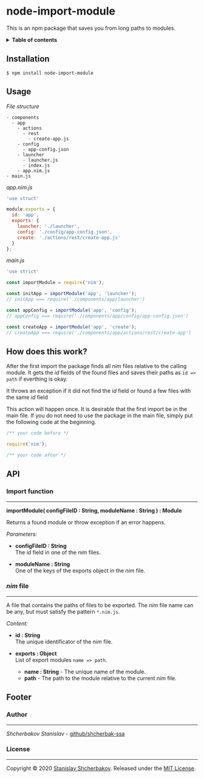 # node-import-module #

This is an npm package that saves you from long paths to modules.

<details>
<summary><strong>Table of contents</strong></summary>

 - [Installation](#installation)
 - [Usage](#usage)
 - [How does this work?](#how-does-this-work)
 - [API](#api)
   * [Import funtions](#import-function)
   * [nim file](#nim-file)
 - [Footer](#footer)
   * [Author](#author)
   * [License](#license) 

</details>

## Installation ##

```
$ npm install node-import-module
```

## Usage ##

*File structure*

```
- components
  - app
    - actions
      - rest
        - create-app.js
    - config
      - app-config.json
    - launcher
      - launcher.js
      - index.js
    - app.nim.js
- main.js
```

*app.nim.js*

```javascript
'use struct'

module.exports = {
  id: 'app',
  exports: {
    launcher: './launcher',
    config: './config/app-config.json',
    create: './actions/rest/create-app.js'
  }
};
```

*main.js*

```javascript
'use strict'

const importModule = require('nim');

const initApp = importModule('app', 'launcher');
// initApp === require('./components/app/launcher')

const appConfig = importModule('app', 'config');
// appConfig === require('./components/app/config/app-config.json')

const createApp = importModule('app', 'create');
// createApp === require('./components/app/actions/rest/create-app')
```

## How does this work? ##

After the first import the package finds all *nim* files relative to the calling module.
It gets the *id* fields of the found files and saves their paths as `id => path` if everthing is okay.

It throws an exception if it did not find the *id* field or found a few files with the same *id* field

This action will happen once.
It is desirable that the first import be in the main file.
If you do not need to use the package in the main file,
simply put the following code at the beginning.

```javascript
/** your code before */

require('nim');

/** your code after */
```

## API ##

### Import function ###

-----------------------

**importModule( configFileID : String, moduleName : String ) : Module**

Returns a found module or throw exception if an error happens.

*Parameters:*

 - **configFileID : String**<br>
   The *id* field in one of the *nim* files.

 - **moduleName : String**<br>
   One of the keys of the exports object in the *nim* file.

### *nim* file ###

---------------------------

A file that contains the paths of files to be exported.
The *nim* file name can be any, but must satisfy the pattern `*.nim.js`.

*Content:*

 - **id : String**<br>
   The unique identificator of the *nim* file.

 - **exports : Object**<br>
   List of export modules `name => path`.

   * **name : String** - The unique name of the module.
   * **path** - The path to the module relative to the current *nim* file.

## Footer ##

### Author ###

--------------

*Shcherbakov Stanislav* - [github/shcherbak-ssa](https://github.com/shcherbak-ssa)

### License ###

---------------

Copyright &copy; 2020 [Stanislav Shcherbakov](https://github.com/shcherbak-ssa).
Released under the [MIT License](LICENSE).